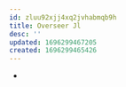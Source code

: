 ```yaml
---
id: zluu92xjj4xq2jvhabmqb9h
title: Overseer Jl
desc: ''
updated: 1696299467205
created: 1696299465426
---
```


- 